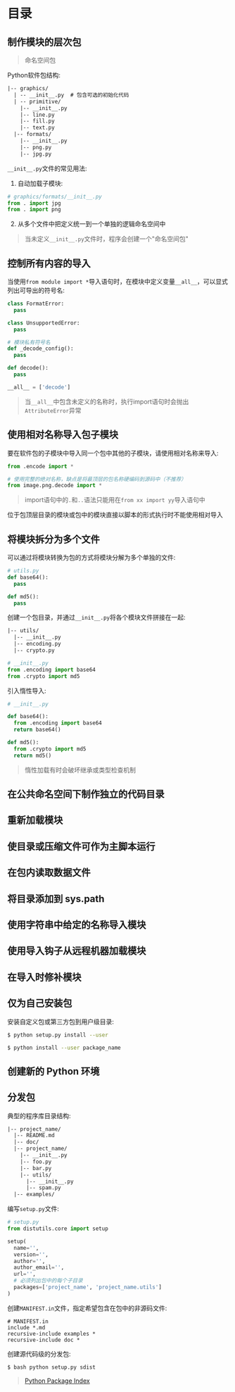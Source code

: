 # 目录

## 制作模块的层次包

> 命名空间包

Python软件包结构:

```txt
|-- graphics/
  | -- __init__.py  # 包含可选的初始化代码
  | -- primitive/
    |-- __init__.py
    |-- line.py
    |-- fill.py
    |-- text.py
  |-- formats/
    |-- __init__.py
    |-- png.py
    |-- jpg.py

```

`__init__.py`文件的常见用法:

1. 自动加载子模块:

```py
# graphics/formats/__init__.py
from . import jpg
from . import png

```

2. 从多个文件中把定义统一到一个单独的逻辑命名空间中

> 当未定义`__init__.py`文件时，程序会创建一个"命名空间包"

## 控制所有内容的导入

当使用`from module import *`导入语句时，在模块中定义变量`__all__`，可以显式列出可导出的符号名:

```py
class FormatError:
  pass

class UnsupportedError:
  pass

# 模块私有符号名
def _decode_config():
  pass

def decode():
  pass

__all__ = ['decode']

```

> 当`__all__`中包含未定义的名称时，执行import语句时会抛出`AttributeError`异常


## 使用相对名称导入包子模块

要在软件包的子模块中导入同一个包中其他的子模块，请使用相对名称来导入:

```py
from .encode import *

# 使用完整的绝对名称，缺点是将最顶层的包名称硬编码到源码中（不推荐）
from image.png.decode import *

```
> import语句中的`.`和`..`语法只能用在`from xx import yy`导入语句中

位于包顶层目录的模块或包中的模块直接以脚本的形式执行时不能使用相对导入

## 将模块拆分为多个文件

可以通过将模块转换为包的方式将模块分解为多个单独的文件:

```py
# utils.py
def base64():
  pass

def md5():
  pass

```
创建一个包目录，并通过`__init__.py`将各个模块文件拼接在一起:


```txt
|-- utils/
  |-- __init__.py
  |-- encoding.py
  |-- crypto.py

```

```py
# __init__.py
from .encoding import base64
from .crypto import md5

```

引入惰性导入:

```py
# __init__.py

def base64():
  from .encoding import base64
  return base64()

def md5():
  from .crypto import md5
  return md5()

```

> 惰性加载有时会破坏继承或类型检查机制

## 在公共命名空间下制作独立的代码目录

## 重新加载模块

## 使目录或压缩文件可作为主脚本运行

## 在包内读取数据文件

## 将目录添加到 sys.path

## 使用字符串中给定的名称导入模块

## 使用导入钩子从远程机器加载模块

## 在导入时修补模块

## 仅为自己安装包

安装自定义包或第三方包到用户级目录:

```sh
$ python setup.py install --user

$ python install --user package_name

```


## 创建新的 Python 环境

## 分发包

典型的程序库目录结构:

```txt
|-- project_name/
  |-- README.md
  |-- doc/
  |-- project_name/
    |-- __init__.py
    |-- foo.py
    |-- bar.py
    |-- utils/
      |-- __init__.py
      |-- spam.py
  |-- examples/

```

编写`setup.py`文件:

```py
# setup.py
from distutils.core import setup

setup(
  name='',
  version='',
  author='',
  author_email='',
  url='',
  # 必须列出包中的每个子目录
  packages=['project_name', 'project_name.utils']
)

```
创建`MANIFEST.in`文件，指定希望包含在包中的非源码文件:

```in
# MANIFEST.in
include *.md
recursive-include examples *
recursive-include doc *

```

创建源代码级的分发包:

```sh
$ bash python setup.py sdist

```

> [Python Package Index](https://pypi.org/)
